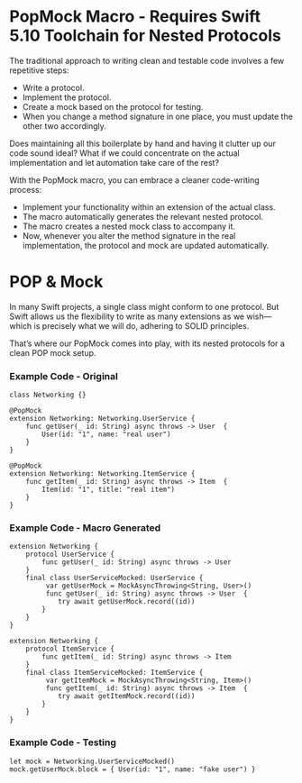 # PopMock Macro - Requires Swift 5.10 Toolchain for Nested Protocols

The traditional approach to writing clean and testable code involves a few repetitive steps:
- Write a protocol.
- Implement the protocol.
- Create a mock based on the protocol for testing.
- When you change a method signature in one place, you must update the other two accordingly.

Does maintaining all this boilerplate by hand and having it clutter up our code sound ideal? What if we could concentrate on the actual implementation and let automation take care of the rest?

With the PopMock macro, you can embrace a cleaner code-writing process:
- Implement your functionality within an extension of the actual class.
- The macro automatically generates the relevant nested protocol.
- The macro creates a nested mock class to accompany it.
- Now, whenever you alter the method signature in the real implementation, the protocol and mock are updated automatically.

# POP & Mock

In many Swift projects, a single class might conform to one protocol. But Swift allows us the flexibility to write as many extensions as we wish—which is precisely what we will do, adhering to SOLID principles.

That’s where our PopMock comes into play, with its nested protocols for a clean POP mock setup.

### Example Code - Original

```
class Networking {}

@PopMock
extension Networking: Networking.UserService {
    func getUser(_ id: String) async throws -> User  {
        User(id: "1", name: "real user")
    }
}

@PopMock
extension Networking: Networking.ItemService {
    func getItem(_ id: String) async throws -> Item  {
        Item(id: "1", title: "real item")
    }
}
```

### Example Code - Macro Generated

```
extension Networking {
    protocol UserService {
        func getUser(_ id: String) async throws -> User
    }
    final class UserServiceMocked: UserService {
         var getUserMock = MockAsyncThrowing<String, User>()
         func getUser(_ id: String) async throws -> User  {
            try await getUserMock.record((id))
        }
    }
}

extension Networking {
    protocol ItemService {
        func getItem(_ id: String) async throws -> Item
    }
    final class ItemServiceMocked: ItemService {
         var getItemMock = MockAsyncThrowing<String, Item>()
         func getItem(_ id: String) async throws -> Item  {
            try await getItemMock.record((id))
        }
    }
}
```

### Example Code - Testing

```
let mock = Networking.UserServiceMocked()
mock.getUserMock.block = { User(id: "1", name: "fake user") }
```
